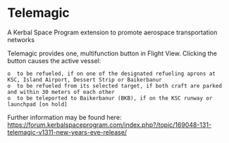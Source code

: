 # Telemagic
A Kerbal Space Program extension to promote aerospace transportation networks

Telemagic provides one, multifunction button in Flight View.  Clicking the button causes the active vessel:

    o  to be refueled, if on one of the designated refueling aprons at KSC, Island Airport, Dessert Strip or Baikerbanur
    o  to be refueled from its selected target, if both craft are parked and within 30 meters of each other
    o  to be teleported to Baikerbanur (BKB), if on the KSC runway or launchpad [on hold]
    
Further information may be found here: https://forum.kerbalspaceprogram.com/index.php?/topic/169048-131-telemagic-v1311-new-years-eve-release/

